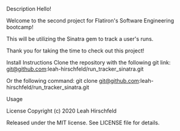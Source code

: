 Description
Hello!

Welcome to the second project for Flatiron's Software Engineering bootcamp!

This will be utilizing the Sinatra gem to track a user's runs.

Thank you for taking the time to check out this project!

Install Instructions
Clone the repository with the following git link: git@github.com:leah-hirschfeld/run_tracker_sinatra.git

Or the following command: git clone git@github.com:leah-hirschfeld/run_tracker_sinatra.git

Usage

License
Copyright (c) 2020 Leah Hirschfeld

Released under the MIT license. See LICENSE file for details.
